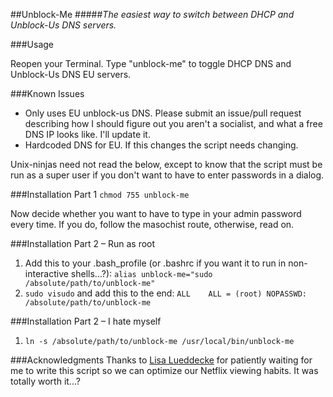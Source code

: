 ##Unblock-Me
#####*The easiest way to switch between DHCP and Unblock-Us DNS servers.*

###Usage

Reopen your Terminal. Type "unblock-me" to toggle DHCP DNS and Unblock-Us DNS EU servers.

###Known Issues

- Only uses EU unblock-us DNS. Please submit an issue/pull request describing how I should figure out you aren't a socialist, and what a free DNS IP looks like. I'll update it.
- Hardcoded DNS for EU. If this changes the script needs changing.

Unix-ninjas need not read the below, except to know that the script must be run as a super user if you don't want to have to enter passwords in a dialog.

###Installation Part 1
`chmod 755 unblock-me`

Now decide whether you want to have to type in your admin password every time. If you do, follow the masochist route, otherwise, read on.

###Installation Part 2 – Run as root
1. Add this to your .bash_profile (or .bashrc if you want it to run in non-interactive shells...?): `alias unblock-me="sudo /absolute/path/to/unblock-me"`
2. `sudo visudo` and add this to the end: `ALL    ALL = (root) NOPASSWD: /absolute/path/to/unblock-me`

###Installation Part 2 – I hate myself
1. `ln -s /absolute/path/to/unblock-me /usr/local/bin/unblock-me`

###Acknowledgments
Thanks to [Lisa Lueddecke](https://twitter.com/LisaLueddecke) for patiently waiting for me to write this script so we can optimize our Netflix viewing habits. It was totally worth it...?
